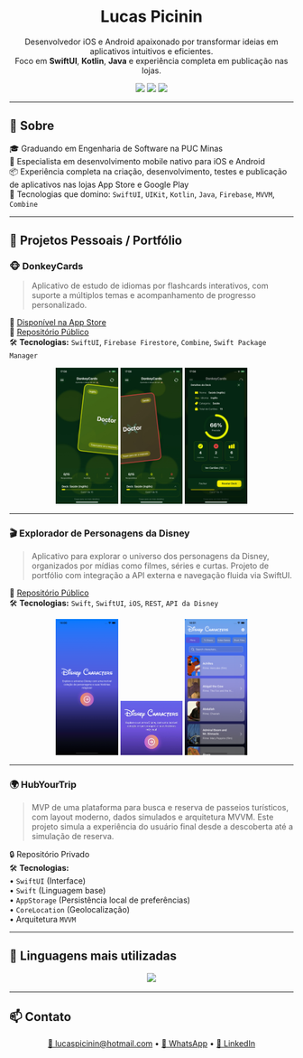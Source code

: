 <h1 align="center">Lucas Picinin</h1>

<p align="center">
  Desenvolvedor iOS e Android apaixonado por transformar ideias em aplicativos intuitivos e eficientes.<br/>
  Foco em <strong>SwiftUI</strong>, <strong>Kotlin</strong>, <strong>Java</strong> e experiência completa em publicação nas lojas.
</p>

<p align="center">
  <a href="https://www.linkedin.com/in/lucas-picinin-campos-lutti-504219227/"><img src="https://img.shields.io/badge/LinkedIn-Lucas_Picinin-blue?style=flat-square&logo=linkedin"></a>
  <a href="mailto:lucaspicinin@hotmail.com"><img src="https://img.shields.io/badge/Email-Lucaspicinin@hotmail.com-red?style=flat-square&logo=gmail"></a>
  <a href="https://wa.me/5531995193110"><img src="https://img.shields.io/badge/WhatsApp-Contato-green?style=flat-square&logo=whatsapp"></a>
</p>

---

## 🚀 Sobre

🎓 Graduando em Engenharia de Software na PUC Minas  
📱 Especialista em desenvolvimento mobile nativo para iOS e Android  
📦 Experiência completa na criação, desenvolvimento, testes e publicação de aplicativos nas lojas App Store e Google Play  
🔧 Tecnologias que domino: `SwiftUI`, `UIKit`, `Kotlin`, `Java`, `Firebase`, `MVVM`, `Combine`

---

## 📱 Projetos Pessoais / Portfólio

### 🐵 DonkeyCards

> Aplicativo de estudo de idiomas por flashcards interativos, com suporte a múltiplos temas e acompanhamento de progresso personalizado.

🔗 [Disponível na App Store](https://apps.apple.com/pe/app/donkeycards/id6744418608?l=en-GB)  
📂 [Repositório Público](https://github.com/Lucas-Lutti/DonkeyCards-iOS)  
🛠 **Tecnologias:** `SwiftUI`, `Firebase Firestore`, `Combine`, `Swift Package Manager`  

<p align="center">
  <img src="donkeyCards1.jpeg" width="22%" />
  <img src="donkeyCards2.jpeg" width="22%" />
  <img src="donkeyCards3.jpeg" width="22%" />
</p>

---

### 🎬 Explorador de Personagens da Disney

> Aplicativo para explorar o universo dos personagens da Disney, organizados por mídias como filmes, séries e curtas. Projeto de portfólio com integração a API externa e navegação fluida via SwiftUI.

📂 [Repositório Público](https://github.com/Lucas-Lutti/DisneyCharactersProject)  
🛠 **Tecnologias:** `Swift`, `SwiftUI`, `iOS`, `REST`, `API da Disney`  

<p align="center">
  <img src="imagemDisneyApp1.png" width="22%" />
  <img src="imagemDisneyApp2.png" width="22%" />
  <img src="imagemDisneyApp3.png" width="22%" />
</p>

---

### 🌍 HubYourTrip

> MVP de uma plataforma para busca e reserva de passeios turísticos, com layout moderno, dados simulados e arquitetura MVVM. Este projeto simula a experiência do usuário final desde a descoberta até a simulação de reserva.

🔒 Repositório Privado  
🛠 **Tecnologias:**  
• `SwiftUI` (Interface)  
• `Swift` (Linguagem base)  
• `AppStorage` (Persistência local de preferências)  
• `CoreLocation` (Geolocalização)  
• Arquitetura `MVVM`  

---

## 🧠 Linguagens mais utilizadas

<p align="center">
  <img src="https://github-readme-stats.vercel.app/api/top-langs/?username=Lucas-Lutti&layout=compact&theme=gradient" />
</p>

---

## 📫 Contato

<p align="center">
  <a href="mailto:lucaspicinin@hotmail.com">📧 lucaspicinin@hotmail.com</a> • 
  <a href="https://wa.me/5531995193110">📱 WhatsApp</a> • 
  <a href="https://www.linkedin.com/in/lucas-picinin-campos-lutti-504219227/">💼 LinkedIn</a>
</p>
